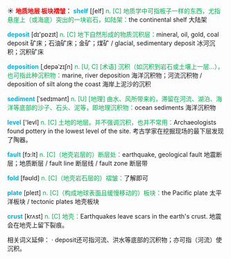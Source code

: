 ☀ <font color="red">**地质地层 板块褶皱：**</font>
<font color="sky blue">**shelf**</font> [ʃelf] 
<font color="#00b050">n. [C] 地质学中可指板子一样的东西，尤指悬崖上（或海底）突出的一块岩石，如陆架：</font>the continental shelf 大陆架

<font color="sky blue">**deposit**</font> [dɪ'pɒzɪt] 
<font color="#00b050">n. [C] 地下自然形成的物质沉积层：</font>mineral, oil, gold, coal deposit 矿床；石油矿床；金矿；煤矿 / glacial, sedimentary deposit 冰河沉积；沉积矿床

<font color="sky blue">**deposition**</font> [ˌdepəˈzɪʃn]
<font color="#00b050">n. [U, C] [术语] 沉积（如沉积到岩石或土壤上一层…），也可指此种沉积物：</font>marine, river deposition 海洋沉积物；河流沉积物 / deposition of silt along the coast 海岸上泥沙的沉积 

<font color="sky blue">**sediment**</font> [ˈsedɪmənt]
<font color="#00b050">n. [U] [地理] 由水、风所带来的，滞留在河流、湖泊、海洋等底部的沙子、石头、泥等，即地理沉积物：</font>ocean sediments 海洋沉积物

<font color="sky blue">**level**</font> ['levl] 
<font color="#00b050">n. [C] 土地的地层。并不强调沉积，也并不常用：</font>Archaeologists found pottery in the lowest level of the site. 考古学家在挖掘现场的最下层发现了陶器。

<font color="sky blue">**fault**</font> [fɔ:lt] 
<font color="#00b050">n. [C]（地壳岩层的）断层处：</font>earthquake, geological fault 地震断层；地质断层 / fault line 断层线 / fault zone 断层带

<font color="sky blue">**fold**</font> [fəʊld] 
<font color="#00b050">n. [C]（地壳岩石层的）褶皱：</font>了解即可

<font color="sky blue">**plate**</font> [pleɪt] 
<font color="#00b050">n. [C]（构成地球表面且缓慢移动的）板块：</font>the Pacific plate 太平洋板块 / tectonic plates 地壳板块
           
<font color="sky blue">**crust**</font> [krʌst]
<font color="#00b050">n. [C] 地壳：</font>Earthquakes leave scars in the earth's crust. 地震会在地壳上留下裂痕。
 
相关词义延伸：
· deposit还可指河流、洪水等底部的沉积物；亦可指（河流）使沉积。


